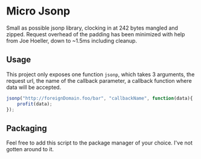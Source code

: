 # Micro Jsonp

Small as possible jsonp library, clocking in at 242 bytes mangled and zipped.
Request overhead of the padding has been minimized with help from Joe Hoeller, down to ~1.5ms including cleanup.

## Usage

This project only exposes one function `jsonp`, which takes 3 arguments, the request url, the name of the callback parameter, a callback function where data will be accepted.

```javascript
jsonp("http://foreignDomain.foo/bar", "callbackName", function(data){
    profit(data);
});
```

## Packaging

Feel free to add this script to the package manager of your choice. I've not gotten around to it.
